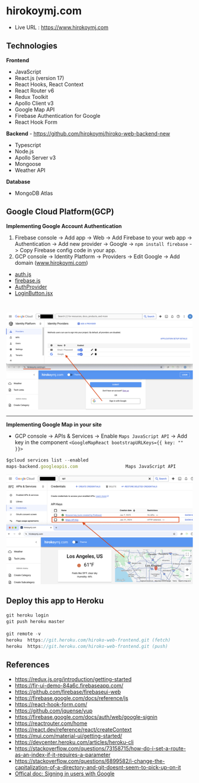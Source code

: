 # hirokoymj.com

- Live URL : https://www.hirokoymj.com

## Technologies

**Frontend**

- JavaScript
- React.js (version 17)
- React Hooks, React Context
- React Router v6
- Redux Toolkit
- Apollo Client v3
- Google Map API
- Firebase Authentication for Google
- React Hook Form

**Backend** - https://github.com/hirokoymj/hiroko-web-backend-new

- Typescript
- Node.js
- Apollo Server v3
- Mongoose
- Weather API

**Database**

- MongoDB Atlas

## Google Cloud Platform(GCP)

**Implementing Google Account Authentication**

1. Firebase console -> Add app -> Web -> Add Firebase to your web app -> Authentication -> Add new provider -> Google -> `npm install firebase` -> Copy Firebase config code in your app.
2. GCP console -> Identity Platform -> Providers -> Edit Google -> Add domain (www.hirokoymj.com)

- [auth.js](./src/firebase/auth.js)
- [firebase.js](./src/firebase/firebase.js)
- [AuthProvider](./src/contexts/authContext/index.js)
- [LoginButton.jsx](./src/pages/auth/LoginButton.jsx)

<br />

![](./src/assets/gcp-IdentityPlatform.png)

<hr />

**Implementing Google Map in your site**

- GCP console -> APIs & Services -> Enable `Maps JavaScript API` -> Add key in the component `<GoogleMapReact bootstrapURLKeys={{ key: "" }}>`

```js
$gcloud services list --enabled
maps-backend.googleapis.com                  Maps JavaScript API
```

![](./src/assets/gcp-google-map-api.png)

## Deploy this app to Heroku

```js
git heroku login
git push heroku master

git remote -v
heroku  https://git.heroku.com/hiroko-web-frontend.git (fetch)
heroku  https://git.heroku.com/hiroko-web-frontend.git (push)
```

## References

- https://redux.js.org/introduction/getting-started
- https://fir-ui-demo-84a6c.firebaseapp.com/
- https://github.com/firebase/firebaseui-web
- https://firebase.google.com/docs/reference/js
- https://react-hook-form.com/
- https://github.com/jquense/yup
- https://firebase.google.com/docs/auth/web/google-signin
- https://reactrouter.com/home
- https://react.dev/reference/react/createContext
- https://mui.com/material-ui/getting-started/
- https://devcenter.heroku.com/articles/heroku-cli
- https://stackoverflow.com/questions/73158715/how-do-i-set-a-route-as-an-index-if-it-requires-a-parameter
- https://stackoverflow.com/questions/6899582/i-change-the-capitalization-of-a-directory-and-git-doesnt-seem-to-pick-up-on-it
- [Offical doc: Signing in users with Google](https://cloud.google.com/identity-platform/docs/web/google)

